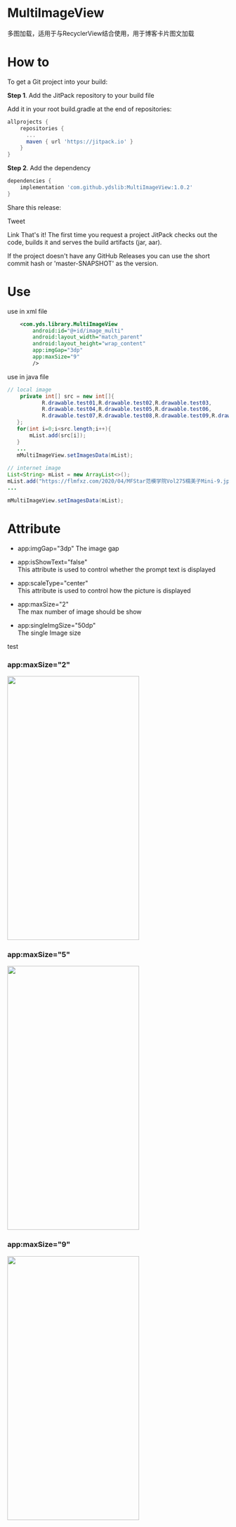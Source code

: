 # MultiImageView
多图加载，适用于与RecyclerView结合使用，用于博客卡片图文加载

# How to

To get a Git project into your build:

**Step 1**. Add the JitPack repository to your build file

Add it in your root build.gradle at the end of repositories:

```gradle
allprojects {
    repositories {
      ...
      maven { url 'https://jitpack.io' }
    }
}
```

**Step 2**. Add the dependency
```gradle
dependencies {
    implementation 'com.github.ydslib:MultiImageView:1.0.2'
}
```

Share this release:

Tweet

Link
That's it! The first time you request a project JitPack checks out the code, builds it and serves the build artifacts (jar, aar).

If the project doesn't have any GitHub Releases you can use the short commit hash or 'master-SNAPSHOT' as the version.

# Use
 use in xml file
```xml
    <com.yds.library.MultiImageView
        android:id="@+id/image_multi"
        android:layout_width="match_parent"
        android:layout_height="wrap_content"
        app:imgGap="3dp"
        app:maxSize="9"
        />
```
 use in java file
 ```java
 // local image
     private int[] src = new int[]{
            R.drawable.test01,R.drawable.test02,R.drawable.test03,
            R.drawable.test04,R.drawable.test05,R.drawable.test06,
            R.drawable.test07,R.drawable.test08,R.drawable.test09,R.drawable.test10
    };
    for(int i=0;i<src.length;i++){
        mList.add(src[i]);
    }
    ...
    mMultiImageView.setImagesData(mList);
    
 // internet image
 List<String> mList = new ArrayList<>();
 mList.add("https://flmfxz.com/2020/04/MFStar范模学院Vol275糯美子Mini-9.jpg")
 ...
 
 mMultiImageView.setImagesData(mList);
 
 
 ```
 # Attribute
 
 - app:imgGap="3dp"
 The image gap
 
 - app:isShowText="false"</br>
 This attribute is used to control whether the prompt text is displayed
 
 - app:scaleType="center"</br>
 This attribute is used to control how the picture is displayed
 
 - app:maxSize="2"</br>
 The max number of image should be show
 
 - app:singleImgSize="50dp"</br>
 The single Image size
 
 
 test
 
 <p>
  <h3>app:maxSize="2"</h3>
  <img src="https://github.com/ydslib/Picture/blob/master/MultiImageView/maxSize2.jpg" width="300" height="600"/>
  
  <h3>app:maxSize="5"</h3>
  <img src="https://github.com/ydslib/Picture/blob/master/MultiImageView/maxSize5.jpg" width="300" height="600"/>
  
  <h3>app:maxSize="9"</h3>
  <img src="https://github.com/ydslib/Picture/blob/master/MultiImageView/maxSize9.jpg" width="300" height="600"/>
</p>
 
